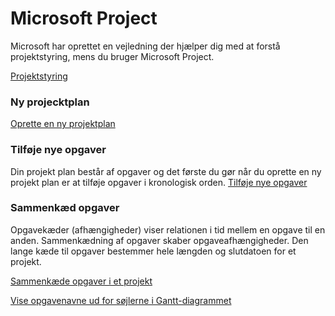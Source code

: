 # Microsoft Project
Microsoft har oprettet en vejledning der hjælper dig med at forstå projektstyring, mens du bruger Microsoft Project.

[Projektstyring](https://support.office.com/da-dk/article/vejkortet-for-projektstyring-ad8c7625-fa14-4e36-9a83-c6af33097662)

### Ny projecktplan
[Oprette en ny projektplan](https://support.office.com/da-dk/article/projektstyringsm%C3%A5l-oprette-en-ny-projektplan-91e314ed-af31-4043-be6f-61a7ea0d89ba)

### Tilføje nye opgaver
Din projekt plan består af opgaver og det første du gør når du oprette en ny projekt plan er at tilføje opgaver i kronologisk orden.
[Tilføje nye opgaver](https://support.office.com/da-dk/article/tilf%C3%B8je-nye-opgaver-6990803e-d0c7-48aa-94c9-ef14387f6792)

### Sammenkæd opgaver
Opgavekæder (afhængigheder) viser relationen i tid mellem en opgave til en anden. Sammenkædning af opgaver skaber opgaveafhængigheder. Den lange kæde til opgaver bestemmer hele længden og slutdatoen for et projekt.

[Sammenkæde opgaver i et projekt](https://support.office.com/da-dk/article/sammenk%C3%A6de-opgaver-i-et-projekt-31b918ce-4b71-475c-9d6b-0ee501b4be57)

[Vise opgavenavne ud for søjlerne i Gantt-diagrammet](https://support.office.com/da-dk/article/vise-opgavenavne-ud-for-s%C3%B8jlerne-i-gantt-diagrammet-46cf45ad-cfd9-4427-9aa0-b4586e22ead8)